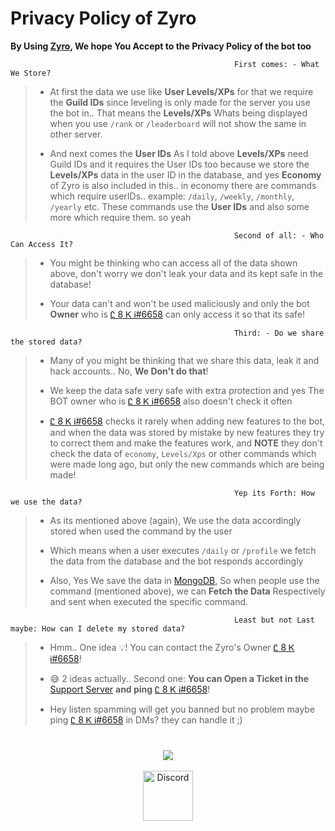 # Privacy Policy of Zyro

**By Using [Zyro](https://discord.com/api/oauth2/authorize?client_id=877815459624411147&permissions=1102468931703&scope=bot%20applications.commands), We hope You Accept to the Privacy Policy of the bot too**

```
                                                  First comes: - What We Store?
```
> - At first the data we use like **User Levels/XPs** for that we require the **Guild IDs** since leveling is only made for the server you use the bot in.. That means the **Levels/XPs** Whats being displayed when you use `/rank` or `/leaderboard` will not show the same in other server. 
>
> - And next comes the **User IDs** As I told above **Levels/XPs** need Guild IDs and it requires the User IDs too because we store the **Levels/XPs** data in the user ID in the database, and yes **Economy** of Zyro is also included in this.. in economy there are commands which require userIDs.. example: `/daily`, `/weekly`, `/monthly`, `/yearly` etc. These commands use the **User IDs** and also some more which require them. so yeah 

```
                                                  Second of all: - Who Can Access It?
```
> - You might be thinking who can access all of the data shown above, don't worry we don't leak your data and its kept safe in the database!
> 
> - Your data can't and won't be used maliciously and only the bot **Owner** who is [Ꮭ 8 Ꮶ Ꭵ#6658](https://discord.com/users/872442836166017064) can only access it so that its safe!

```
                                                  Third: - Do we share the stored data?
```
> - Many of you might be thinking that we share this data, leak it and hack accounts.. No, **We Don't do that**!
> 
> - We keep the data safe very safe with extra protection and yes The BOT owner who is [Ꮭ 8 Ꮶ Ꭵ#6658](https://discord.com/users/872442836166017064) also doesn't check it often
> 
> - [Ꮭ 8 Ꮶ Ꭵ#6658](https://discord.com/users/872442836166017064) checks it rarely when adding new features to the bot, and when the data was stored by mistake by new features they try to correct them and make the features work, and **NOTE** they don't check the data of `economy`, `Levels/Xps` or other commands which were made long ago, but only the new commands which are being made!

```
                                                  Yep its Forth: How we use the data?
```
> - As its mentioned above (again), We use the data accordingly stored when used the command by the user
> 
> - Which means when a user executes `/daily` or `/profile` we fetch the data from the database and the bot responds accordingly
> 
> - Also, Yes We save the data in [MongoDB](https://www.mongodb.com/), So when people use the command (mentioned above), we can **Fetch the Data** Respectively and sent when executed the specific command.

```
                                                  Least but not Last maybe: How can I delete my stored data?
```
> - Hmm.. One idea 💡! You can contact the Zyro's Owner [Ꮭ 8 Ꮶ Ꭵ#6658](https://discord.com/users/872442836166017064)!
> 
> - 😅 2 ideas actually.. Second one: **You can Open a Ticket in the** [Support Server](https://discord.gg/Pc96dVS6tS) **and ping** [Ꮭ 8 Ꮶ Ꭵ#6658](https://discord.com/users/872442836166017064)!
> 
> - Hey listen spamming will get you banned but no problem maybe ping [Ꮭ 8 Ꮶ Ꭵ#6658](https://discord.com/users/872442836166017064) in DMs? they can handle it ;)

#

<div align="center">
<a href="https://discord.com/invite/Pc96dVS6tS"><img src="https://invidget.switchblade.xyz/Pc96dVS6tS"/></a>
<br></br>

<a href="https://discord.com/invite/Pc96dVS6tS">
    <img src="https://user-images.githubusercontent.com/59381835/92191514-d649ad80-ee18-11ea-9bc4-e95c7a122a99.png" alt="Discord" width="80"/>
  </a>
  </div>
